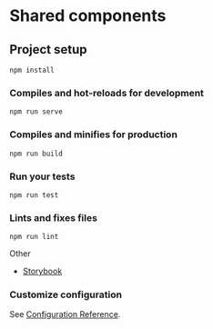 # Shared components

## Project setup
```
npm install
```

### Compiles and hot-reloads for development
```
npm run serve
```

### Compiles and minifies for production
```
npm run build
```

### Run your tests
```
npm run test
```

### Lints and fixes files
```
npm run lint
```

Other 
- [Storybook](docs/STORYBOOK.md)

### Customize configuration
See [Configuration Reference](https://cli.vuejs.org/config/).
